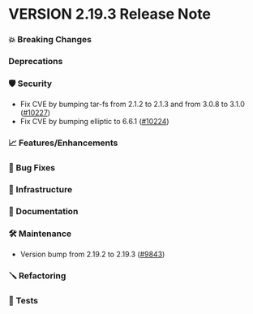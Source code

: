 # VERSION 2.19.3 Release Note

### 💥 Breaking Changes

### Deprecations

### 🛡 Security

- Fix CVE by bumping tar-fs from 2.1.2 to 2.1.3 and from 3.0.8 to 3.1.0 ([#10227](https://github.com/opensearch-project/OpenSearch-Dashboards/pull/10227))
- Fix CVE by bumping elliptic to 6.6.1 ([#10224](https://github.com/opensearch-project/OpenSearch-Dashboards/pull/10224))

### 📈 Features/Enhancements

### 🐛 Bug Fixes

### 🚞 Infrastructure

### 📝 Documentation

### 🛠 Maintenance

- Version bump from 2.19.2 to 2.19.3 ([#9843](https://github.com/opensearch-project/OpenSearch-Dashboards/pull/9843))

### 🪛 Refactoring

### 🔩 Tests
